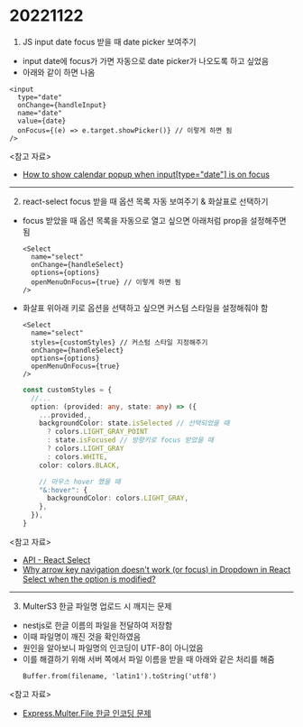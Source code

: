 # 20221122

1. JS input date focus 받을 때 date picker 보여주기

- input date에 focus가 가면 자동으로 date picker가 나오도록 하고 싶었음
- 아래와 같이 하면 나옴

```tsx
<input
  type="date"
  onChange={handleInput}
  name="date"
  value={date}
  onFocus={(e) => e.target.showPicker()} // 이렇게 하면 됨
/>
```

<참고 자료>

- [How to show calendar popup when input[type="date"] is on focus](https://stackoverflow.com/questions/51334960/how-to-show-calendar-popup-when-inputtype-date-is-on-focus)

---

2. react-select focus 받을 때 옵션 목록 자동 보여주기 & 화살표로 선택하기

- focus 받았을 때 옵션 목록을 자동으로 열고 싶으면 아래처럼 prop을 설정해주면 됨
  ```tsx
  <Select
    name="select"
    onChange={handleSelect}
    options={options}
    openMenuOnFocus={true} // 이렇게 하면 됨
  />
  ```
- 화살표 위아래 키로 옵션을 선택하고 싶으면 커스텀 스타일을 설정해줘야 함

  ```tsx
  <Select
    name="select"
    styles={customStyles} // 커스텀 스타일 지정해주기
    onChange={handleSelect}
    options={options}
    openMenuOnFocus={true}
  />
  ```

  ```ts
  const customStyles = {
    //...
    option: (provided: any, state: any) => ({
      ...provided,,
      backgroundColor: state.isSelected // 선택되었을 때
        ? colors.LIGHT_GRAY_POINT
        : state.isFocused // 방향키로 focus 받았을 때
        ? colors.LIGHT_GRAY
        : colors.WHITE,
      color: colors.BLACK,

      // 마우스 hover 했을 때
      "&:hover": {
        backgroundColor: colors.LIGHT_GRAY,
      },
    }),
  }
  ```

<참고 자료>

- [API - React Select](https://react-select.com/props#api)
- [Why arrow key navigation doesn't work (or focus) in Dropdown in React Select when the option is modified?](https://stackoverflow.com/questions/53913136/why-arrow-key-navigation-doesnt-work-or-focus-in-dropdown-in-react-select-whe)

---

3. MulterS3 한글 파일명 업로드 시 깨지는 문제

- nestjs로 한글 이름의 파일을 전달하여 저장함
- 이때 파일명이 깨진 것을 확인하였음
- 원인을 알아보니 파일명의 인코딩이 UTF-8이 아니었음
- 이를 해결하기 위해 서버 쪽에서 파일 이름을 받을 때 아래와 같은 처리를 해줌
  ```
  Buffer.from(filename, 'latin1').toString('utf8')
  ```

<참고 자료>

- [Express.Multer.File 한글 인코딩 문제](https://velog.io/@pk3669/Mac%EC%97%90%EC%84%9C-%ED%95%9C%EA%B8%80-%EC%9E%85%EB%A0%A5%EC%8B%9C-S3-%EC%97%90%EB%9F%AC)

